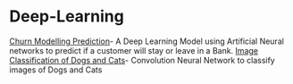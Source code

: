 # Deep-Learning
[Churn Modelling Prediction](https://github.com/j-12/Deep-Learning/blob/master/churn_modelling.py)- A Deep Learning Model using Artificial Neural networks to predict if a customer will stay or leave in a Bank.
[Image Classification of Dogs and Cats](https://github.com/j-12/Deep-Learning/blob/master/cnn.py)- Convolution Neural Network to classify images of Dogs and Cats

